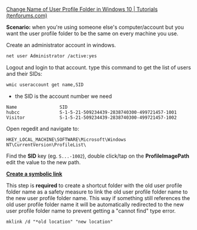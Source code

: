 [Change Name of User Profile Folder in Windows 10 | Tutorials (tenforums.com)](https://www.tenforums.com/tutorials/89060-change-name-user-profile-folder-windows-10-a.html)

**Scenario:** when you're using someone else's computer/account but you want the user profile folder to be the same on every machine you use.

Create an administrator account in windows.
```bash
net user Administrator /active:yes
```
Logout and login to that account.
type this command to get the list of users and their SIDs:
```bash
wmic useraccount get name,SID
```
- the SID is the account number we need
```
Name                SID
hubcc               S-1-5-21-509234439-2838740300-499721457-1001
Visitor             S-1-5-21-509234439-2838740300-499721457-1002
```

Open regedit and navigate to:
```
HKEY_LOCAL_MACHINE\SOFTWARE\Microsoft\Windows NT\CurrentVersion\ProfileList\
```

Find the **SID** key (eg. `S...-1002`), double click/tap on the **ProfileImagePath** edit the value to the new path.  

[**Create a symbolic link**](https://www.tenforums.com/tutorials/131182-create-soft-hard-symbolic-links-windows.html#option1)  

This step is **required** to create a shortcut folder with the old user profile folder name as a safety measure to link the old user profile folder name to the new user profile folder name. This way if something still references the old user profile folder name it will be automatically redirected to the new user profile folder name to prevent getting a "cannot find" type error.

`mklink /d "*old location" "new location"`
